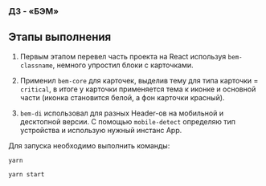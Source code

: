 ### ДЗ - «БЭМ»

## Этапы выполнения

1. Первым этапом перевел часть проекта на React используя `bem-classname`, немного упростил блоки с карточками.

2. Применил `bem-core` для карточек, выделив тему для типа карточки = `critical`, в итоге у карточки применяется тема к иконке и основной части (иконка становится белой, а фон карточки красный).

3. `bem-di` использовал для разных Header-ов на мобильной и десктопной версии. С помощью `mobile-detect` определяю тип устройства и использую нужный инстанс App.

Для запуска необходимо выполнить команды:
```
yarn

yarn start
```